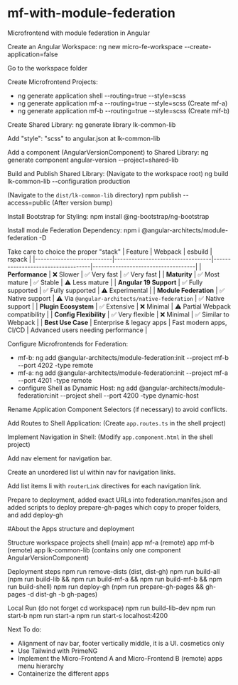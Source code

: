 # mf-with-module-federation

Microfrontend with module federation in Angular

Create an Angular Workspace: ng new micro-fe-workspace --create-application=false

Go to the workspace folder

Create Microfrontend Projects:

- ng generate application shell --routing=true --style=scss
- ng generate application mf-a --routing=true --style=scss (Create mf-a)
- ng generate application mf-b --routing=true --style=scss (Create mif-b)

Create Shared Library: ng generate library lk-common-lib

Add "style": "scss" to angular.json at lk-common-lib

Add a component (AngularVersionComponent) to Shared Library: ng generate component angular-version --project=shared-lib

Build and Publish Shared Library: (Navigate to the workspace root) ng build lk-common-lib --configuration production

(Navigate to the `dist/lk-common-lib` directory) npm publish --access=public (After version bump)

Install Bootstrap for Styling: npm install @ng-bootstrap/ng-bootstrap

Install module Federation Dependency: npm i @angular-architects/module-federation -D

Take care to choice the proper "stack"
| Feature | Webpack | esbuild | rspack |
|---------------------------|----------------------------------|-----------------------------------|------------------------------------|
| **Performance** | ❌ Slower | ✅ Very fast | ✅ Very fast |
| **Maturity** | ✅ Most mature | ✅ Stable | ⚠️ Less mature |
| **Angular 19 Support** | ✅ Fully supported | ✅ Fully supported | ⚠️ Experimental |
| **Module Federation** | ✅ Native support | ⚠️ Via `@angular-architects/native-federation` | ✅ Native support |
| **Plugin Ecosystem** | ✅ Extensive | ❌ Minimal | ⚠️ Partial Webpack compatibility |
| **Config Flexibility** | ✅ Very flexible | ❌ Minimal | ✅ Similar to Webpack |
| **Best Use Case** | Enterprise & legacy apps | Fast modern apps, CI/CD | Advanced users needing performance |

Configure Microfrontends for Federation:

- mf-b: ng add @angular-architects/module-federation:init --project mf-b --port 4202 -type remote
- mf-a: ng add @angular-architects/module-federation:init --project mf-a --port 4201 -type remote
- configure Shell as Dynamic Host: ng add @angular-architects/module-federation:init --project shell --port 4200 -type dynamic-host

Rename Application Component Selectors (if necessary) to avoid conflicts.

Add Routes to Shell Application: (Create `app.routes.ts` in the shell project)

Implement Navigation in Shell: (Modify `app.component.html` in the shell project)

Add nav element for navigation bar.

Create an unordered list ul within nav for navigation links.

Add list items li with `routerLink` directives for each navigation link.

Prepare to deployment, added exact URLs into federation.manifes.json and added scripts to deploy prepare-gh-pages which copy to proper folders, and add deploy-gh

#About the Apps structure and deployment

Structure
workspace
projects
shell (main) app
mf-a (remote) app
mf-b (remote) app
lk-common-lib (contains only one component AngularVersionComponent)

Deployment steps
npm run remove-dists (dist, dist-gh)
npm run build-all (npm run build-lib && npm run build-mf-a && npm run build-mf-b && npm run build-shell)
npm run deploy-gh (npm run prepare-gh-pages && gh-pages -d dist-gh -b gh-pages)

Local Run (do not forget cd workspace)
npm run build-lib-dev
npm run start-b
npm run start-a
npm run start-s
localhost:4200

Next To do:

- Alignment of nav bar, footer vertically middle, it is a UI. cosmetics only
- Use Tailwind with PrimeNG
- Implement the Micro-Frontend A and Micro-Frontend B (remote) apps menu hierarchy
- Containerize the different apps
